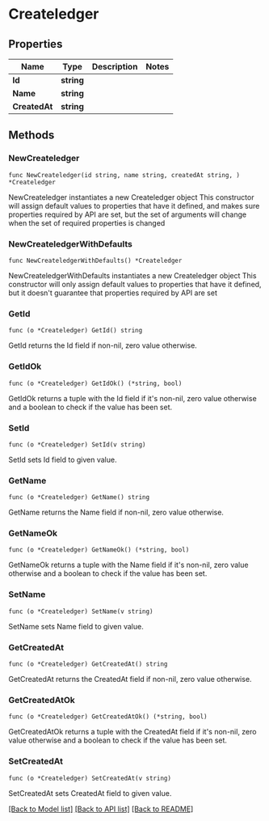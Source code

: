 # Createledger

## Properties

Name | Type | Description | Notes
------------ | ------------- | ------------- | -------------
**Id** | **string** |  | 
**Name** | **string** |  | 
**CreatedAt** | **string** |  | 

## Methods

### NewCreateledger

`func NewCreateledger(id string, name string, createdAt string, ) *Createledger`

NewCreateledger instantiates a new Createledger object
This constructor will assign default values to properties that have it defined,
and makes sure properties required by API are set, but the set of arguments
will change when the set of required properties is changed

### NewCreateledgerWithDefaults

`func NewCreateledgerWithDefaults() *Createledger`

NewCreateledgerWithDefaults instantiates a new Createledger object
This constructor will only assign default values to properties that have it defined,
but it doesn't guarantee that properties required by API are set

### GetId

`func (o *Createledger) GetId() string`

GetId returns the Id field if non-nil, zero value otherwise.

### GetIdOk

`func (o *Createledger) GetIdOk() (*string, bool)`

GetIdOk returns a tuple with the Id field if it's non-nil, zero value otherwise
and a boolean to check if the value has been set.

### SetId

`func (o *Createledger) SetId(v string)`

SetId sets Id field to given value.


### GetName

`func (o *Createledger) GetName() string`

GetName returns the Name field if non-nil, zero value otherwise.

### GetNameOk

`func (o *Createledger) GetNameOk() (*string, bool)`

GetNameOk returns a tuple with the Name field if it's non-nil, zero value otherwise
and a boolean to check if the value has been set.

### SetName

`func (o *Createledger) SetName(v string)`

SetName sets Name field to given value.


### GetCreatedAt

`func (o *Createledger) GetCreatedAt() string`

GetCreatedAt returns the CreatedAt field if non-nil, zero value otherwise.

### GetCreatedAtOk

`func (o *Createledger) GetCreatedAtOk() (*string, bool)`

GetCreatedAtOk returns a tuple with the CreatedAt field if it's non-nil, zero value otherwise
and a boolean to check if the value has been set.

### SetCreatedAt

`func (o *Createledger) SetCreatedAt(v string)`

SetCreatedAt sets CreatedAt field to given value.



[[Back to Model list]](../README.md#documentation-for-models) [[Back to API list]](../README.md#documentation-for-api-endpoints) [[Back to README]](../README.md)


